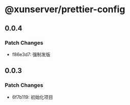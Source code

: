 # @xunserver/prettier-config

## 0.0.4

### Patch Changes

- f86e3d7: 强制发版

## 0.0.3

### Patch Changes

- 6f7b119: 初始化项目
